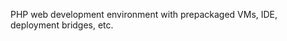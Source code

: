 <!--
name: 'phplab'
tools: ['MEAN', 'Vagrant/Chef/Puppet', 'HHVM']
completeness: 0
-->

PHP web development environment with prepackaged VMs, IDE, deployment bridges, etc.